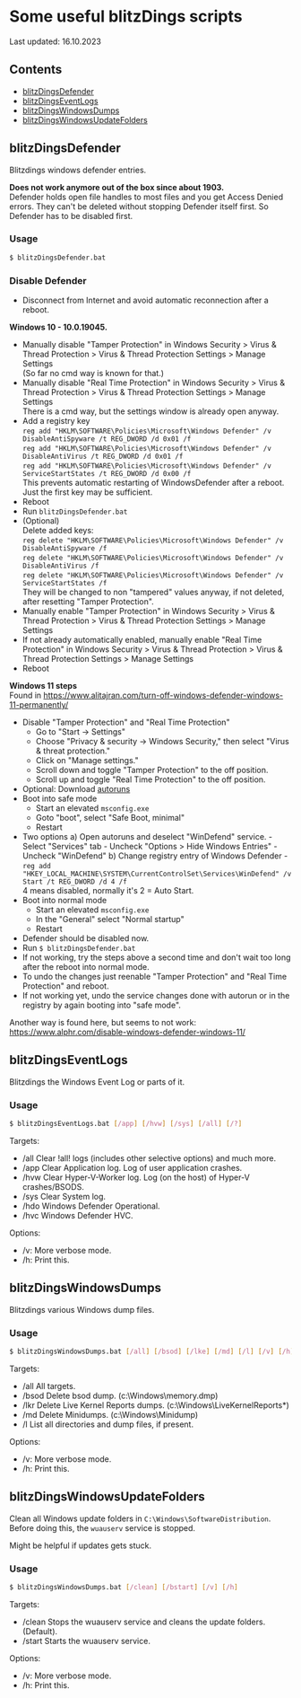 # Some useful blitzDings scripts
Last updated: 16.10.2023  


## Contents
- [blitzDingsDefender](#blitzdingsdefender)
- [blitzDingsEventLogs](#blitzdingseventlogs)
- [blitzDingsWindowsDumps](#blitzdingswindowsdumps)
- [blitzDingsWindowsUpdateFolders](#blitzdingswindowsupdatefolders)



## blitzDingsDefender
Blitzdings windows defender entries.

**Does not work anymore out of the box since about 1903.**  
Defender holds open file handles to most files and you get Access Denied errors.
They can't be deleted without stopping Defender itself first.
So Defender has to be disabled first.


### Usage
```bash
$ blitzDingsDefender.bat
```

### Disable Defender
- Disconnect from Internet and avoid automatic reconnection after a reboot.

**Windows 10 - 10.0.19045.**  
- Manually disable "Tamper Protection" in Windows Security > Virus & Thread Protection > Virus & Thread Protection Settings > Manage Settings  
  (So far no cmd way is known for that.)
- Manually disable "Real Time Protection" in Windows Security > Virus & Thread Protection > Virus & Thread Protection Settings > Manage Settings  
  There is a cmd way, but the settings window is already open anyway.
- Add a registry key  
  `reg add "HKLM\SOFTWARE\Policies\Microsoft\Windows Defender" /v DisableAntiSpyware /t REG_DWORD /d 0x01 /f`  
  `reg add "HKLM\SOFTWARE\Policies\Microsoft\Windows Defender" /v DisableAntiVirus /t REG_DWORD /d 0x01 /f`  
  `reg add "HKLM\SOFTWARE\Policies\Microsoft\Windows Defender" /v ServiceStartStates /t REG_DWORD /d 0x00 /f`  
  This prevents automatic restarting of WindowsDefender after a reboot.  
  Just the first key may be sufficient.
- Reboot
- Run `blitzDingsDefender.bat`
- (Optional)  
    Delete added keys:  
  `reg delete "HKLM\SOFTWARE\Policies\Microsoft\Windows Defender" /v DisableAntiSpyware /f`  
  `reg delete "HKLM\SOFTWARE\Policies\Microsoft\Windows Defender" /v DisableAntiVirus /f`  
  `reg delete "HKLM\SOFTWARE\Policies\Microsoft\Windows Defender" /v ServiceStartStates /f`  
  They will be changed to non "tampered" values anyway, if not deleted, after resetting "Tamper Protection".
- Manually enable "Tamper Protection" in Windows Security > Virus & Thread Protection > Virus & Thread Protection Settings > Manage Settings
- If not already automatically enabled, manually enable "Real Time Protection" in Windows Security > Virus & Thread Protection > Virus & Thread Protection Settings > Manage Settings
- Reboot

**Windows 11 steps**  
Found in https://www.alitajran.com/turn-off-windows-defender-windows-11-permanently/  

- Disable "Tamper Protection" and "Real Time Protection"
  - Go to "Start -> Settings"
  - Choose "Privacy & security -> Windows Security," then select "Virus & threat protection."
  - Click on "Manage settings."
  - Scroll down and toggle "Tamper Protection" to the off position.
  - Scroll up and toggle "Real Time Protection" to the off position.
- Optional: 
    Download [autoruns](https://learn.microsoft.com/en-us/sysinternals/downloads/autoruns)
- Boot into safe mode
  - Start an elevated `msconfig.exe`
  - Goto "boot", select "Safe Boot, minimal" 
  - Restart
- Two options
    a) Open autoruns and deselect "WinDefend" service.
        - Select "Services" tab
        - Uncheck "Options > Hide Windows Entries"
        - Uncheck "WinDefend"
    b) Change registry entry of Windows Defender
        - `reg add "HKEY_LOCAL_MACHINE\SYSTEM\CurrentControlSet\Services\WinDefend" /v Start /t REG_DWORD /d 4 /f`  
            4 means disabled, normally it's 2 = Auto Start.
- Boot into normal mode
  - Start an elevated `msconfig.exe`
  - In the "General" select "Normal startup"
  - Restart
- Defender should be disabled now.
- Run `$ blitzDingsDefender.bat`
- If not working, try the steps above a second time and don't wait too long after the reboot into normal mode.
- To undo the changes just reenable "Tamper Protection" and "Real Time Protection" and reboot.
- If not working yet, undo the service changes done with autorun or in the registry by again booting into "safe mode".

Another way is found here, but seems to not work:  
https://www.alphr.com/disable-windows-defender-windows-11/  



## blitzDingsEventLogs
Blitzdings the Windows Event Log or parts of it.

### Usage
```bash
$ blitzDingsEventLogs.bat [/app] [/hvw] [/sys] [/all] [/?]
```
Targets:
* /all Clear !all! logs (includes other selective options) and much more.
* /app Clear Application log. Log of user application crashes.
* /hvw Clear Hyper-V-Worker log. Log (on the host) of Hyper-V crashes/BSODS.
* /sys Clear System log.
* /hdo Windows Defender Operational.
* /hvc Windows Defender HVC. 

Options:
* /v: More verbose mode.
* /h: Print this.



## blitzDingsWindowsDumps
Blitzdings various Windows dump files.

### Usage
```bash
$ blitzDingsWindowsDumps.bat [/all] [/bsod] [/lke] [/md] [/l] [/v] [/h]
```
Targets:
* /all All targets.
* /bsod Delete bsod dump. (c:\Windows\memory.dmp)
* /lkr Delete Live Kernel Reports dumps. (c:\Windows\LiveKernelReports\*)
* /md Delete Minidumps. (c:\Windows\Minidump)
* /l List all directories and dump files, if present.

Options:
* /v: More verbose mode.
* /h: Print this.



## blitzDingsWindowsUpdateFolders
Clean all Windows update folders in `C:\Windows\SoftwareDistribution`.
Before doing this, the `wuauserv` service is stopped.

Might be helpful if updates gets stuck.

### Usage
```bash
$ blitzDingsWindowsDumps.bat [/clean] [/bstart] [/v] [/h]
```

Targets:
* /clean Stops the wuauserv service and cleans the update folders. (Default).
* /start Starts the wuauserv service.

Options:
* /v: More verbose mode.
* /h: Print this.
